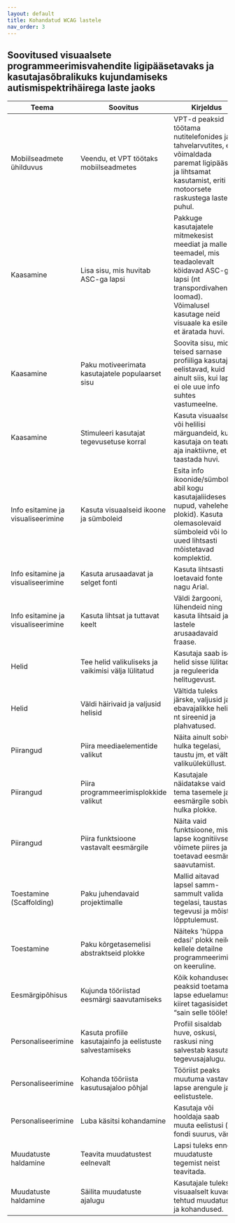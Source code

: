 ```yaml
---
layout: default
title: Kohandatud WCAG lastele
nav_order: 3
---
```



## Soovitused visuaalsete programmeerimisvahendite ligipääsetavaks ja kasutajasõbralikuks kujundamiseks **autismispektrihäirega** laste jaoks
| **Teema** | **Soovitus** | **Kirjeldus** |
|-----------|--------------|---------------|
| Mobiilseadmete ühilduvus | Veendu, et VPT töötaks mobiilseadmetes | VPT-d peaksid töötama nutitelefonides ja tahvelarvutites, et võimaldada paremat ligipääsu ja lihtsamat kasutamist, eriti motoorsete raskustega laste puhul. |
| Kaasamine | Lisa sisu, mis huvitab ASC-ga lapsi | Pakkuge kasutajatele mitmekesist meediat ja malle teemadel, mis teadaolevalt köidavad ASC-ga lapsi (nt transpordivahendid, loomad). Võimalusel kasutage neid visuaale ka esilehel, et äratada huvi. |
| Kaasamine | Paku motiveerimata kasutajatele populaarset sisu | Soovita sisu, mida teised sarnase profiiliga kasutajad eelistavad, kuid ainult siis, kui laps ei ole uue info suhtes vastumeelne. |
| Kaasamine | Stimuleeri kasutajat tegevusetuse korral | Kasuta visuaalseid või helilisi märguandeid, kui kasutaja on teatud aja inaktiivne, et taastada huvi. |
| Info esitamine ja visualiseerimine | Kasuta visuaalseid ikoone ja sümboleid | Esita info ikoonide/sümbolite abil kogu kasutajaliideses (nt nupud, vahelehed, plokid). Kasuta olemasolevaid sümboleid või loo uued lihtsasti mõistetavad komplektid. |
| Info esitamine ja visualiseerimine | Kasuta arusaadavat ja selget fonti | Kasuta lihtsasti loetavaid fonte nagu Arial. |
| Info esitamine ja visualiseerimine | Kasuta lihtsat ja tuttavat keelt | Väldi žargooni, lühendeid ning kasuta lihtsaid ja lastele arusaadavaid fraase. |
| Helid | Tee helid valikuliseks ja vaikimisi välja lülitatud | Kasutaja saab ise helid sisse lülitada ja reguleerida helitugevust. |
| Helid | Väldi häirivaid ja valjusid helisid | Vältida tuleks järske, valjusid ja ebavajalikke helisid, nt sireenid ja plahvatused. |
| Piirangud | Piira meediaelementide valikut | Näita ainult sobivat hulka tegelasi, taustu jm, et vältida valikuüleküllust. |
| Piirangud | Piira programmeerimisplokkide valikut | Kasutajale näidatakse vaid tema tasemele ja eesmärgile sobivat hulka plokke. |
| Piirangud | Piira funktsioone vastavalt eesmärgile | Näita vaid funktsioone, mis on lapse kognitiivsete võimete piires ja toetavad eesmärgi saavutamist. |
| Toestamine (Scaffolding) | Paku juhendavaid projektimalle | Mallid aitavad lapsel samm-sammult valida tegelasi, taustasid, tegevusi ja mõista lõpptulemust. |
| Toestamine | Paku kõrgetasemelisi abstraktseid plokke | Näiteks 'hüppa edasi' plokk neile, kellele detailne programmeerimine on keeruline. |
| Eesmärgipõhisus | Kujunda tööriistad eesmärgi saavutamiseks | Kõik kohandused peaksid toetama lapse eduelamust ja kiiret tagasisidet (nt “sain selle tööle!”). |
| Personaliseerimine | Kasuta profiile kasutajainfo ja eelistuste salvestamiseks | Profiil sisaldab huve, oskusi, raskusi ning salvestab kasutaja tegevusajalugu. |
| Personaliseerimine | Kohanda tööriista kasutusajaloo põhjal | Tööriist peaks muutuma vastavalt lapse arengule ja eelistustele. |
| Personaliseerimine | Luba käsitsi kohandamine | Kasutaja või hooldaja saab muuta eelistusi (nt fondi suurus, värv). |
| Muudatuste haldamine | Teavita muudatustest eelnevalt | Lapsi tuleks enne muudatuste tegemist neist teavitada. |
| Muudatuste haldamine | Säilita muudatuste ajalugu | Kasutajale tuleks visuaalselt kuvada tehtud muudatused ja kohandused. |
